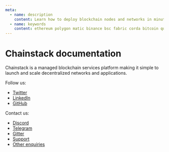 ```yaml
---
meta:
  - name: description
    content: Learn how to deploy blockchain nodes and networks in minutes and how to build blockchain applications.
  - name: keywords
    content: ethereum polygon matic binance bsc fabric corda bitcoin quorum multichain
---
```


# Chainstack documentation

Chainstack is a managed blockchain services platform making it simple to launch and scale decentralized networks and applications. 

Follow us:

* [Twitter](https://twitter.com/chainstackhq)
* [LinkedIn](https://www.linkedin.com/company/chainstack/)
* [GitHub](https://github.com/chainstack)

Contact us:

* [Discord](https://discord.gg/Cymtg2f7pX)
* [Telegram](https://t.me/chainstack)
* [Gitter](https://gitter.im/chainstack/Lobby)
* <a href="https://support.chainstack.com" target="_blank">Support</a>
* <a href="https://chainstack.com/contact/" target="_blank">Other enquiries</a>
